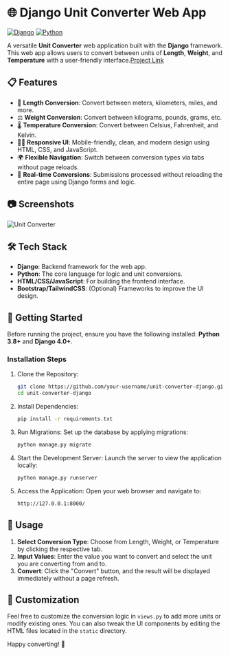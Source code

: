 # 🌐 Django Unit Converter Web App

[![Django](https://img.shields.io/badge/Django-4.0%2B-brightgreen)](https://www.djangoproject.com/)
[![Python](https://img.shields.io/badge/Python-3.8%2B-blue)](https://www.python.org/)


A versatile **Unit Converter** web application built with the **Django** framework. This web app allows users to convert between units of **Length**, **Weight**, and **Temperature** with a user-friendly interface.[Project Link](https://roadmap.sh/projects/unit-converter)

## 📋 Features

- 🔄 **Length Conversion**: Convert between meters, kilometers, miles, and more.
- ⚖️ **Weight Conversion**: Convert between kilograms, pounds, grams, etc.
- 🌡️ **Temperature Conversion**: Convert between Celsius, Fahrenheit, and Kelvin.
- 🧑‍💻 **Responsive UI**: Mobile-friendly, clean, and modern design using HTML, CSS, and JavaScript.
- 🌍 **Flexible Navigation**: Switch between conversion types via tabs without page reloads.
- 🚀 **Real-time Conversions**: Submissions processed without reloading the entire page using Django forms and logic.

## 📷 Screenshots

![Unit Converter](https://assets.roadmap.sh/guest/unit-converter-be-project.png)  <!-- Replace this with an actual screenshot URL -->

## 🛠️ Tech Stack

- **Django**: Backend framework for the web app.
- **Python**: The core language for logic and unit conversions.
- **HTML/CSS/JavaScript**: For building the frontend interface.
- **Bootstrap/TailwindCSS**: (Optional) Frameworks to improve the UI design.

## 🚀 Getting Started

Before running the project, ensure you have the following installed: **Python 3.8+** and **Django 4.0+**. 

### Installation Steps

1. Clone the Repository:
   ```bash
   git clone https://github.com/your-username/unit-converter-django.git
   cd unit-converter-django

2. Install Dependencies:
    ```bash
    pip install -r requirements.txt

3. Run Migrations: Set up the database by applying migrations:
    ```bash
    python manage.py migrate

4. Start the Development Server: Launch the server to view the application locally:
    ```bash
    python manage.py runserver

5. Access the Application: Open your web browser and navigate to:
    ```bash
    http://127.0.0.1:8000/
    
## 📄 Usage

1. **Select Conversion Type**: Choose from Length, Weight, or Temperature by clicking the respective tab.
2. **Input Values**: Enter the value you want to convert and select the unit you are converting from and to.
3. **Convert**: Click the "Convert" button, and the result will be displayed immediately without a page refresh.

## 🔧 Customization

Feel free to customize the conversion logic in `views.py` to add more units or modify existing ones. You can also tweak the UI components by editing the HTML files located in the `static` directory.


Happy converting! 🚀
